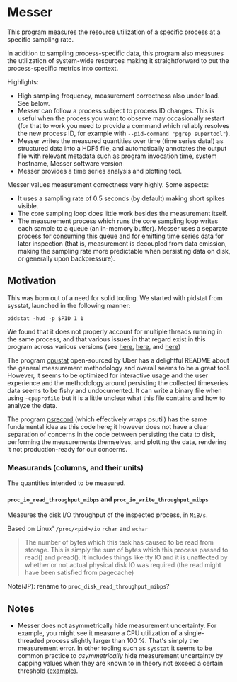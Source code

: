 # Messer

This program measures the resource utilization of a specific process at a
specific sampling rate.

In addition to sampling process-specific data, this program also measures the
utilization of system-wide resources making it straightforward to put the
process-specific metrics into context.

Highlights:

- High sampling frequency, measurement correctness also under load. See below.
- Messer can follow a process subject to process ID changes. This is useful when
  the process you want to observe may occasionally restart (for that to work you
  need to provide a command which reliably resolves the new process ID, for
  example with `--pid-command "pgrep supertool"`).
- Messer writes the measured quantities over time (time series data!) as
  structured data into a HDF5 file, and automatically annotates the output file
  with relevant metadata such as program invocation time, system hostname,
  Messer software version
- Messer provides a time series analysis and plotting tool.

Messer values measurement correctness very highly. Some aspects:

- It uses a sampling rate of 0.5 seconds (by default) making short spikes
  visible.
- The core sampling loop does little work besides the measurement itself.
- The measurement process which runs the core sampling loop writes each sample
  to a queue (an in-memory buffer). Messer uses a separate process for consuming
  this queue and for emitting time series data for later inspection (that is,
  measurement is decoupled from data emission, making the sampling rate more
  predictable when persisting data on disk, or generally upon backpressure).



## Motivation

This was born out of a need for solid tooling. We started with pidstat from
sysstat, launched in the following manner:

```
pidstat -hud -p $PID 1 1
```

We found that it does not properly account for multiple threads running in the
same process, and that various issues in that regard exist in this program
across various versions (see
[here](https://github.com/sysstat/sysstat/issues/73#issuecomment-349946051),
[here](https://github.com/sysstat/sysstat/commit/52977c479), and
[here](https://github.com/sysstat/sysstat/commit/a63e87996))

The program [cpustat](https://github.com/uber-common/cpustat) open-sourced by
Uber has a delightful README about the general measurement methodology and
overall seems to be a great tool. However, it seems to be optimized for
interactive usage and the user experience and the methodology around persisting
the collected timeseries data seems to be fishy and undocumented. It can write a
binary file when using `-cpuprofile` but it is a little unclear what this file
contains and how to analyze the data.

The program [psrecord](https://github.com/astrofrog/psrecord) (which effectively
wraps psutil) has the same fundamental idea as this code here; it however does
not have a clear separation of concerns in the code between persisting the data
to disk, performing the measurements themselves, and plotting the data,
rendering it not production-ready for our concerns.


### Measurands (columns, and their units)

The quantities intended to be measured.

#### `proc_io_read_throughput_mibps` and `proc_io_write_throughput_mibps`

Measures the disk I/O throughput of the inspected process, in `MiB/s`.

Based on Linux' `/proc/<pid>/io` `rchar` and `wchar`

> The number of bytes which this task has caused to be read from storage. This
> is simply the sum of bytes which this process passed to read() and pread().
> It includes things like tty IO and it is unaffected by whether or not actual
> physical disk IO was required (the read might have been satisfied from
> pagecache)

Note(JP): rename to `proc_disk_read_throughput_mibps`?

## Notes

- Messer does not asymmetrically hide measurement uncertainty. For example, you
  might see it measure a CPU utilization of a single-threaded process slightly
  larger than 100 %. That's simply the measurement error. In other tooling such
  as `sysstat` it seems to be common practice to _asymmetrically_ hide
  measurement uncertainty by capping values when they are known to in theory not
  exceed a certain threshold
  ([example](https://github.com/sysstat/sysstat/commit/52977c479d3de1cb2535f896273d518326c26722)).
